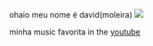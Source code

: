 ohaio meu nome é david(moleira)
![](https://i.imgur.io/7t6hVdR_d.webp?maxwidth=640&shape=thumb&fidelity=medium)

minha music favorita in the [youtube](https://youtu.be/HYCUQyEkvno)
